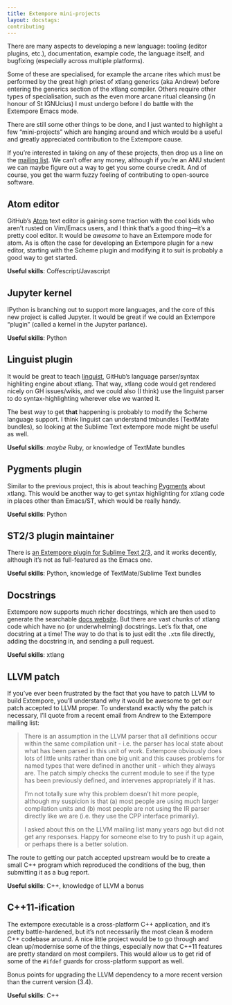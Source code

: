 ```yaml
---
title: Extempore mini-projects
layout: docstags:
contributing
---
```


There are many aspects to developing a new language: tooling (editor
plugins, etc.), documentation, example code, the language itself, and
bugfixing (especially across multiple platforms).

Some of these are specialised, for example the arcane rites which must
be performed by the great high priest of xtlang generics (aka Andrew)
before entering the generics section of the xtlang compiler. Others
require other types of specialisation, such as the even more arcane
ritual cleansing (in honour of St IGNUcius) I must undergo before I do
battle with the Extempore Emacs mode.

There are still some other things to be done, and I just wanted to
highlight a few “mini-projects” which are hanging around and which would
be a useful and greatly appreciated contribution to the Extempore cause.

If you’re interested in taking on any of these projects, then drop us a
line on the [mailing list](mailto:extemporelang.googlegroups.com). We
can’t offer any money, although if you’re an ANU student we can maybe
figure out a way to get you some course credit. And of course, you get
the warm fuzzy feeling of contributing to open-source software.

## Atom editor

GitHub’s [Atom](https://atom.io/) text editor is gaining some traction
with the cool kids who aren’t rusted on Vim/Emacs users, and I think
that’s a good thing—it’s a pretty cool editor. It would be *awesome* to
have an Extempore mode for atom. As is often the case for developing an
Extempore plugin for a new editor, starting with the Scheme plugin and
modifying it to suit is probably a good way to get started.

**Useful skills**: Coffescript/Javascript

## Jupyter kernel

IPython is branching out to support more languages, and the core of this
new project is called Jupyter. It would be great if we could an
Extempore “plugin” (called a kernel in the Jupyter parlance).

**Useful skills**: Python

## Linguist plugin

It would be great to teach
[linguist](https://github.com/github/linguist), GitHub’s language
parser/syntax highliting engine about xtlang. That way, xtlang code
would get rendered nicely on GH issues/wikis, and we could also (I
think) use the linguist parser to do syntax-highlighting wherever else
we wanted it.

The best way to get **that** happening is probably to modify the Scheme
language support. I think linguist can understand tmbundles (TextMate
bundles), so looking at the Sublime Text extempore mode might be useful
as well.

**Useful skills**: *maybe* Ruby, or knowledge of TextMate bundles

## Pygments plugin

Similar to the previous project, this is about teaching
[Pygments](http://pygments.org/) about xtlang. This would be another way
to get syntax highlighting for xtlang code in places other than
Emacs/ST, which would be really handy.

**Useful skills**: Python

## ST2/3 plugin maintainer

There is [an Extempore plugin for Sublime Text
2/3](2012-10-23-extempore-st2-cheat-sheet.org), and it works decently,
although it’s not as full-featured as the Emacs one.

**Useful skills**: Python, knowledge of TextMate/Sublime Text bundles

## Docstrings

Extempore now supports much richer docstrings, which are then used to
generate the searchable
[docs website](https://extemporelang.github.io/docs). But there are
vast chunks of xtlang code which have no (or underwhelming)
docstrings. Let’s fix that, one docstring at a time! The way to do
that is to just edit the `.xtm` file directly, adding the docstring
in, and sending a pull request.

**Useful skills**: xtlang

## LLVM patch

If you’ve ever been frustrated by the fact that you have to patch LLVM
to build Extempore, you’ll understand why it would be awesome to get our
patch accepted to LLVM proper. To understand exactly why the patch is
necessary, I’ll quote from a recent email from Andrew to the Extempore
mailing list:

> There is an assumption in the LLVM parser that all definitions occur
> within the same compilation unit - i.e. the parser has local state
> about what has been parsed in this unit of work. Extempore obviously
> does lots of little units rather than one big unit and this causes
> problems for named types that were defined in another unit - which
> they always are. The patch simply checks the current module to see if
> the type has been previously defined, and intervenes appropriately if
> it has.
>
> I’m not totally sure why this problem doesn’t hit more people,
> although my suspicion is that (a) most people are using much larger
> compilation units and (b) most people are not using the IR parser
> directly like we are (i.e. they use the CPP interface primarily).
>
> I asked about this on the LLVM mailing list many years ago but did not
> get any responses. Happy for someone else to try to push it up again,
> or perhaps there is a better solution.

The route to getting our patch accepted upstream would be to create a
small C++ program which reproduced the conditions of the bug, then
submitting it as a bug report.

**Useful skills**: C++, knowledge of LLVM a bonus

## C++11-ification

The extempore executable is a cross-platform C++ application, and it’s
pretty battle-hardened, but it’s not necessarily the most clean & modern
C++ codebase around. A nice little project would be to go through and
clean up/modernise some of the things, especially now that C++11
features are pretty standard on most compilers. This would allow us to
get rid of some of the `#ifdef` guards for cross-platform support as
well.

Bonus points for upgrading the LLVM dependency to a more recent version
than the current version (3.4).

**Useful skills**: C++
